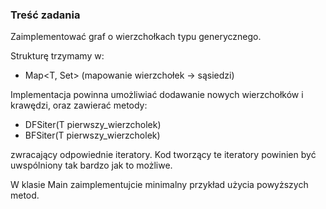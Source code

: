 ### Treść zadania

Zaimplementować graf o wierzchołkach typu generycznego. 

Strukturę trzymamy w:
- Map<T, Set<T>> (mapowanie wierzchołek -> sąsiedzi)

Implementacja powinna umożliwiać dodawanie nowych wierzchołków i krawędzi, oraz zawierać metody:
- DFSiter(T pierwszy_wierzcholek)
- BFSiter(T pierwszy_wierzcholek) 

zwracający odpowiednie iteratory. Kod tworzący te iteratory powinien być uwspólniony tak bardzo jak to możliwe.

W klasie Main zaimplementujcie minimalny przykład użycia powyższych metod.

